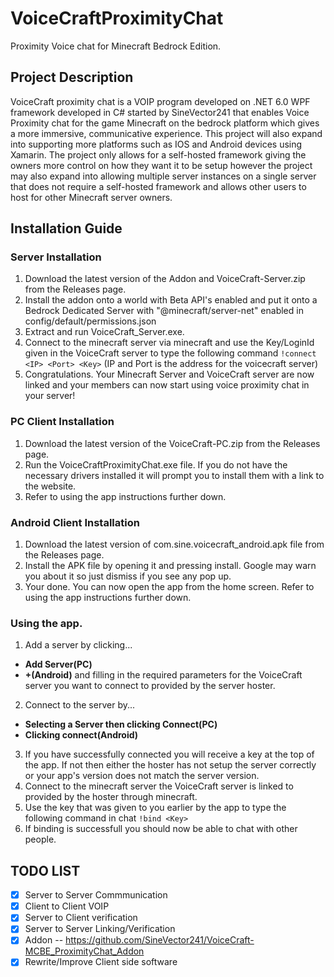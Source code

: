 # VoiceCraftProximityChat

Proximity Voice chat for Minecraft Bedrock Edition.

## Project Description
VoiceCraft proximity chat is a VOIP program developed on .NET 6.0 WPF framework developed in C# started by SineVector241 that enables Voice Proximity chat for the game Minecraft on the bedrock platform which gives a more immersive, communicative experience. This project will also expand into supporting more platforms such as IOS and Android devices using Xamarin. The project only allows for a self-hosted framework giving the owners more control on how they want it to be setup however the project may also expand into allowing multiple server instances on a single server that does not require a self-hosted framework and allows other users to host for other Minecraft server owners.

## Installation Guide
### Server Installation
1. Download the latest version of the Addon and VoiceCraft-Server.zip from the Releases page.
2. Install the addon onto a world with Beta API's enabled and put it onto a Bedrock Dedicated Server with "@minecraft/server-net" enabled in config/default/permissions.json
3. Extract and run VoiceCraft_Server.exe.
4. Connect to the minecraft server via minecraft and use the Key/LoginId given in the VoiceCraft server to type the following command `!connect <IP> <Port> <Key>` (IP and Port is the address for the voicecraft server)
5. Congratulations. Your Minecraft Server and VoiceCraft server are now linked and your members can now start using voice proximity chat in your server!

### PC Client Installation
1. Download the latest version of the VoiceCraft-PC.zip from the Releases page.
2. Run the VoiceCraftProximityChat.exe file. If you do not have the necessary drivers installed it will prompt you to install them with a link to the website.
3. Refer to using the app instructions further down.

### Android Client Installation
1. Download the latest version of com.sine.voicecraft_android.apk file from the Releases page.
2. Install the APK file by opening it and pressing install. Google may warn you about it so just dismiss if you see any pop up.
3. Your done. You can now open the app from the home screen. Refer to using the app instructions further down.

### Using the app.
1. Add a server by clicking...
- **Add Server(PC)**
- **+(Android)** 
and filling in the required parameters for the VoiceCraft server you want to connect to provided by the server hoster.
2. Connect to the server by...
- **Selecting a Server then clicking Connect(PC)**
- **Clicking connect(Android)**
3. If you have successfully connected you will receive a key at the top of the app. If not then either the hoster has not setup the server correctly or your app's version does not match the server version.
4. Connect to the minecraft server the VoiceCraft server is linked to provided by the hoster through minecraft.
5. Use the key that was given to you earlier by the app to type the following command in chat `!bind <Key>`
6. If binding is successfull you should now be able to chat with other people.

## TODO LIST
- [x] Server to Server Commmunication
- [x] Client to Client VOIP
- [x] Server to Client verification
- [x] Server to Server Linking/Verification
- [x] Addon -- https://github.com/SineVector241/VoiceCraft-MCBE_ProximityChat_Addon
- [x] Rewrite/Improve Client side software

